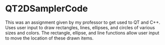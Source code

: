 # QT2DSamplerCode
This was an assignment given by my professor to get used to QT and C++. Uses user input to draw rectangles, lines, ellipses, and circles of various sizes and colors. The rectangle, ellipse, and line functions allow user input to move the location of these drawn items.

